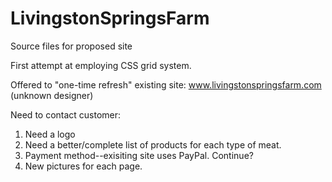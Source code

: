 LivingstonSpringsFarm
=====================

Source files for proposed site

First attempt at employing CSS grid system.  

Offered to "one-time refresh" existing site:  www.livingstonspringsfarm.com (unknown designer)

Need to contact customer:
  1.  Need a logo
  2.  Need a better/complete list of products for each type of meat.
  3.  Payment method--exisiting site uses PayPal.  Continue?
  4.  New pictures for each page.
  

